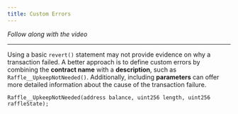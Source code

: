 ```yaml
---
title: Custom Errors
---
```


_Follow along with the video_

---

Using a basic `revert()` statement may not provide evidence on why a transaction failed. A better approach is to define custom errors by combining the **contract name** with a **description**, such as `Raffle__UpkeepNotNeeded()`. Additionally, including **parameters** can offer more detailed information about the cause of the transaction failure.

```
Raffle__UpkeepNotNeeded(address balance, uint256 length, uint256 raffleState);
```
